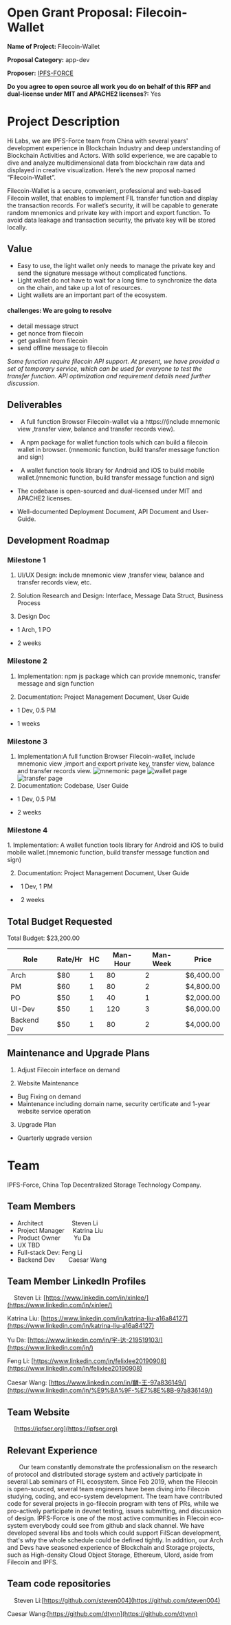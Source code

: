 # Open Grant Proposal: Filecoin-Wallet

**Name of Project:** Filecoin-Wallet

**Proposal Category:** app-dev

**Proposer:** [IPFS-FORCE](https://github.com/orgs/ipfs-force-community)

**Do you agree to open source all work you do on behalf of this RFP and dual-license under MIT and APACHE2 licenses?:** Yes

# Project Description

Hi Labs, we are IPFS-Force team from China with several years' development experience in Blockchain Industry and deep understanding of Blockchain Activities and Actors. With solid experience, we are capable to dive and analyze multidimensional data from blockchain raw data and displayed in creative visualization.
Here’s the new proposal named “Filecoin-Wallet”.

Filecoin-Wallet is a secure, convenient, professional and web-based Filecoin wallet, that enables to implement FIL transfer function and display the transaction records. For wallet’s security, it will be capable to generate random mnemonics and private key with import and export function. To avoid data leakage and transaction security, the private key will be stored locally.

## Value
- Easy to use, the light wallet only needs to manage the private key and send the signature message without complicated functions.
- Light wallet do not have to wait for a long time to synchronize the data on the chain, and take up a lot of resources.
- Light wallets are an important part of the ecosystem.

#### challenges: We are going to resolve
-  detail message struct
-  get nonce from filecoin
-  get gaslimit from filecoin
-  send offline message to filecoin

*Some function require filecoin API support. At present, we have provided a set of temporary service, which can be used for everyone to test the transfer function. API optimization and requirement details need further discussion.*

## Deliverables
*   A full function Browser Filecoin-wallet via a https://(include mnemonic view ,transfer view, balance and transfer records view).

*   A npm package for wallet function tools which can build a filecoin wallet in browser. (mnemonic function, build transfer message function and sign)

*   A  wallet function tools library for Android and iOS to build mobile wallet.(mnemonic function, build transfer message function and sign)
* The codebase is open-sourced and dual-licensed under MIT and APACHE2 licenses.
* Well-documented Deployment Document, API Document and User-Guide.

## Development Roadmap

### Milestone 1

1. UI/UX Design: include mnemonic view ,transfer view, balance and transfer records view, etc.

2. Solution Research and Design: Interface, Message Data Struct, Business Process

3. Design Doc

- 1 Arch, 1 PO

- 2 weeks

### Milestone 2

1. Implementation: npm js package which can provide  mnemonic, transfer message and sign function

2. Documentation: Project Management Document, User Guide

- 1 Dev, 0.5 PM

- 1 weeks

### Milestone 3

1. Implementation:A full function Browser Filecoin-wallet, include mnemonic view ,import and export private key, transfer view, balance and transfer records view.
![mnemonic page](https://github.com/ipfs-force-community/devgrants/blob/master/open-grant-proposals/filecoin-wallet-img/mnemonic.jpeg)
![wallet page](https://github.com/ipfs-force-community/devgrants/blob/master/open-grant-proposals/filecoin-wallet-img/wallet.jpeg)
![transfer page](https://github.com/ipfs-force-community/devgrants/blob/master/open-grant-proposals/filecoin-wallet-img/transfer.jpeg)
2. Documentation: Codebase, User Guide

- 1 Dev, 0.5 PM

- 2 weeks

### Milestone 4
1. Implementation: A  wallet function tools library for Android and iOS to build mobile wallet.(mnemonic function, build transfer message function and sign)

2. Documentation: Project Management Document, User Guide

*   1 Dev, 1 PM

*   2 weeks

## Total Budget Requested

Total Budget: $23,200.00

| Role | Rate/Hr | HC | Man-Hour | Man-Week | Price |
|------|--------|----|------------|------------|------|
| Arch | $80 | 1 | 80 | 2 | $6,400.00 |
| PM | $60 | 1 | 80 | 2 | $4,800.00 |
| PO | $50 | 1 | 40 | 1 | $2,000.00 |
| UI-Dev | $50 | 1 | 120 | 3 | $6,000.00 |
| Backend Dev | $50 | 1 | 80 | 2 | $4,000.00 |

## Maintenance and Upgrade Plans

1. Adjust Filecoin interface on demand

2. Website Maintenance

- Bug Fixing on demand
- Maintenance including domain name, security certificate and 1-year website service operation
   
3. Upgrade Plan

- Quarterly upgrade version
   
# Team
IPFS-Force, China Top Decentralized Storage Technology Company.

## Team Members
- Architect                 Steven Li
- Project Manager     Katrina Liu
- Product Owner        Yu Da 
- UX                 TBD
- Full-stack Dev: Feng Li
- Backend Dev        Caesar Wang
   
## Team Member LinkedIn Profiles
   
Steven Li: [https://www.linkedin.com/in/xinlee/](https://www.linkedin.com/in/xinlee/)

Katrina Liu: [https://www.linkedin.com/in/katrina-liu-a16a84127](https://www.linkedin.com/in/katrina-liu-a16a84127)

Yu Da: [https://www.linkedin.com/in/宇-达-219519103/](https://www.linkedin.com/in/)

Feng Li: [https://www.linkedin.com/in/felixlee20190908](https://www.linkedin.com/in/felixlee20190908)

Caesar Wang: [https://www.linkedin.com/in/麟-王-97a836149/](https://www.linkedin.com/in/%E9%BA%9F-%E7%8E%8B-97a836149/)
   
## Team Website
   
[https://ipfser.org](https://ipfser.org)
   
## Relevant Experience
   
   Our team constantly demonstrate the professionalism on the research of protocol and distributed storage system and actively participate in several Lab seminars of FIL ecosystem. Since Feb 2019, when the Filecoin is open-sourced, several team engineers have been diving into Filecoin studying, coding, and eco-system development. The team have contributed code for several projects in go-filecoin program with tens of PRs, while we pro-actively participate in devnet testing, issues submitting, and discussion of design. IPFS-Force is one of the most active communities in Filecoin eco-system everybody could see from github and slack channel. We have developed several libs and tools which could support FilScan development, that's why the whole schedule could be defined tightly. In addition, our Arch and Devs have seasoned experience of Blockchain and Storage projects, such as High-density Cloud Object Storage, Ethereum, Ulord, aside from Filecoin and IPFS.
   
## Team code repositories
   
Steven Li:[https://github.com/steven004](https://github.com/steven004)

Caesar Wang:[https://github.com/dtynn](https://github.com/dtynn)

